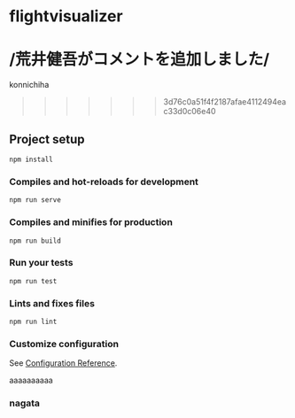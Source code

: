 # flightvisualizer

/荒井健吾がコメントを追加しました/
=======
konnichiha
>>>>>>> 3d76c0a51f4f2187afae4112494eac33d0c06e40
## Project setup
```
npm install
```

### Compiles and hot-reloads for development
```
npm run serve
```

### Compiles and minifies for production
```
npm run build
```

### Run your tests
```
npm run test
```

### Lints and fixes files
```
npm run lint
```

### Customize configuration
See [Configuration Reference](https://cli.vuejs.org/config/).

aaaaaaaaaa
### nagata 